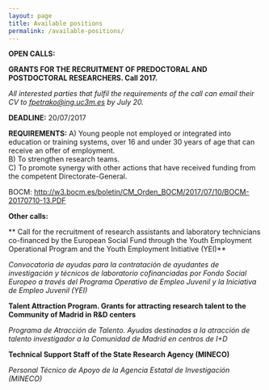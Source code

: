 ```yaml
---
layout: page
title: Available positions
permalink: /available-positions/
---
```


**OPEN CALLS:**

**GRANTS FOR THE RECRUITMENT OF PREDOCTORAL AND POSTDOCTORAL RESEARCHERS. Call 2017.**

_All interested parties that fulfil the requirements of the call can email their CV to fpetrako@ing.uc3m.es by July 20._

**DEADLINE:** 20/07/2017   

**REQUIREMENTS:**
A) Young people not employed or integrated into education or training systems, over 16 and under 30 years of age that can receive an offer of employment.  
B) To strengthen research teams.  
C) To promote synergy with other actions that have received funding from the competent Directorate-General.

BOCM: http://w3.bocm.es/boletin/CM_Orden_BOCM/2017/07/10/BOCM-20170710-13.PDF

**Other calls:**

** Call for the recruitment of research assistants and laboratory technicians co-financed by the European Social Fund through the Youth Employment Operational Program and the Youth Employment Initiative (YEI)**

*Convocatoria de ayudas para la contratación de ayudantes de investigación y técnicos de laboratorio cofinanciadas por Fondo Social Europeo a través del Programa Operativo de Empleo Juvenil y la Iniciativa de Empleo Juvenil (YEI)*

**Talent Attraction Program. Grants for attracting research talent to the Community of Madrid in R&D centers**

*Programa de Atracción de Talento. Ayudas destinadas a la atracción de talento investigador a la Comunidad de Madrid en centros de I+D*

**Technical Support Staff of the State Research Agency (MINECO)**

*Personal Técnico de Apoyo de la Agencia Estatal de Investigación (MINECO)*

